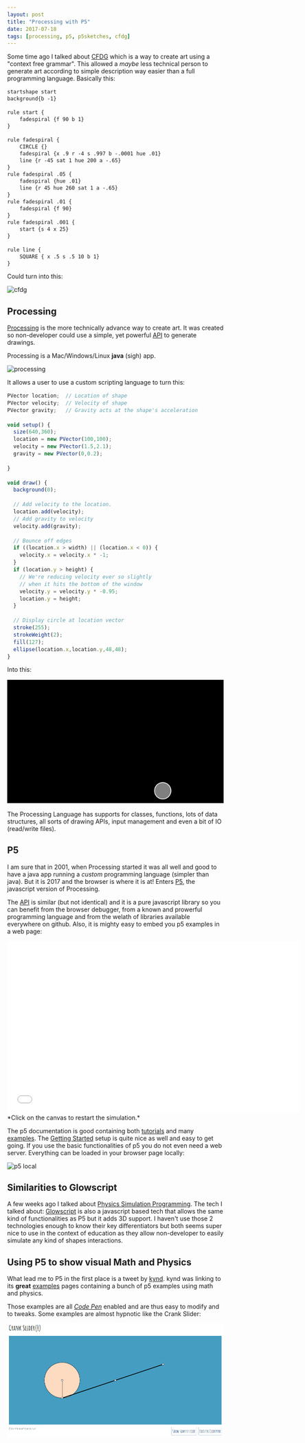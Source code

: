 ```yaml
---
layout: post
title: "Processing with P5"
date: 2017-07-18
tags: [processing, p5, p5sketches, cfdg]
---
```


Some time ago I talked about [CFDG](https://lochrist.github.io/blog/2017-04-21-cfdg) which is a way to create art using a "context free grammar". This allowed a *maybe* less technical person to generate art according to simple description way easier than a full programming language. Basically this:

```
startshape start
background{b -1}
 
rule start {
    fadespiral {f 90 b 1}
}
 
rule fadespiral {
    CIRCLE {}
    fadespiral {x .9 r -4 s .997 b -.0001 hue .01}
    line {r -45 sat 1 hue 200 a -.65}
}
rule fadespiral .05 {
    fadespiral {hue .01}
    line {r 45 hue 260 sat 1 a -.65}
}
rule fadespiral .01 {
    fadespiral {f 90}
}
rule fadespiral .001 {
    start {s 4 x 25}
}
 
rule line {
    SQUARE { x .5 s .5 10 b 1}
}
```

Could turn into this:

![cfdg](https://glyphic.s3.amazonaws.com/cfa/gallery/uploads//29/98/29988429c481f219b8c5ba8c071440e1//full_960.jpg?0)

## Processing

[Processing](https://processing.org/) is the more technically advance way to create art. It was created so non-developer could use a simple, yet powerful [API](https://processing.org/reference/) to generate drawings.

Processing is a Mac/Windows/Linux **java** (sigh) app.

![processing](https://processing.org/tutorials/gettingstarted/imgs/Fig_02_01.gif)

It allows a user to use a custom scripting language to turn this:

```javascript
PVector location;  // Location of shape
PVector velocity;  // Velocity of shape
PVector gravity;   // Gravity acts at the shape's acceleration

void setup() {
  size(640,360);
  location = new PVector(100,100);
  velocity = new PVector(1.5,2.1);
  gravity = new PVector(0,0.2);

}

void draw() {
  background(0);
  
  // Add velocity to the location.
  location.add(velocity);
  // Add gravity to velocity
  velocity.add(gravity);
  
  // Bounce off edges
  if ((location.x > width) || (location.x < 0)) {
    velocity.x = velocity.x * -1;
  }
  if (location.y > height) {
    // We're reducing velocity ever so slightly 
    // when it hits the bottom of the window
    velocity.y = velocity.y * -0.95; 
    location.y = height;
  }

  // Display circle at location vector
  stroke(255);
  strokeWeight(2);
  fill(127);
  ellipse(location.x,location.y,48,48);
}
```

Into this:

![bouncing](../img/processing_bouncingball.gif)

The Processing Language has supports for classes, functions, lots of data structures, all sorts of drawing APIs, input management and even a bit of IO (read/write files).

## P5

I am sure that in 2001, when Processing started it was all well and good to have a java app running a *custom* programming language (simpler than java). But it is 2017 and the browser is where it is at! Enters [P5](https://p5js.org/), the javascript version of Processing.

The [API](https://p5js.org/reference/) is similar (but not identical) and it is a pure javascript library so you can benefit from the browser debugger, from a known and prowerful programming language and from the welath of libraries available everywhere on github. Also, it is mighty easy to embed you p5 examples in a web page:

<iframe src='../examples/p5/p5.html' frameborder="0" width='680' height='400'></iframe>
*Click on the canvas to restart the simulation.*

The p5 documentation is good containing both [tutorials](https://p5js.org/tutorials/) and many [examples](https://p5js.org/examples/). The [Getting Started](https://p5js.org/get-started/) setup is quite nice as well and easy to get going. If you use the basic functionalities of p5 you do not even need a web server. Everything can be loaded in your browser page locally:

![p5 local](https://p5js.org/assets/img/get-started/first-sketch.png)

## Similarities to Glowscript

A few weeks ago I talked about [Physics Simulation Programming](https://lochrist.github.io/blog/2017-06-17-physics-simulation-programming). The tech I talked about: [Glowscript](http://www.glowscript.org/) is also a javascript based tech that allows the same kind of functionalities as P5 but it adds 3D support. I haven't use those 2 technologies enough to know their key differentiators but both seems super nice to use in the context of education as they allow non-developer to easily simulate any kind of shapes interactions.

## Using P5 to show visual Math and Physics

What lead me to P5 in the first place is a tweet by [kynd](https://twitter.com/kyndinfo). kynd was linking to its **great** [examples](https://kynd.github.io/p5sketches/index.html) pages containing a bunch of p5 examples using math and physics.

Those examples are all [*Code Pen*](https://codepen.io/kynd/pen/oYVPbz) enabled and are thus easy to modify and to tweaks. Some examples are almost hypnotic like the Crank Slider:

![crank](../img/p5_crank.gif)




